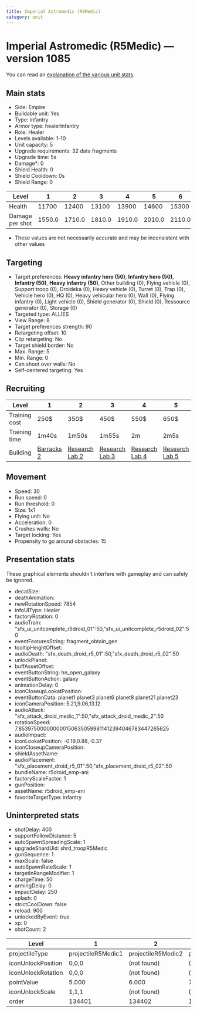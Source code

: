 ```yaml
---
title: Imperial Astromedic (R5Medic)
category: unit
---
```


# Imperial Astromedic (R5Medic) — version 1085

You can read an [explanation  of the various unit stats](unitexplained.md).

## Main stats

  * Side: Empire
  * Buildable unit: Yes
  * Type: infantry
  * Armor type: healerInfantry
  * Role: Healer
  * Levels available: 1-10
  * Unit capacity: 5
  * Upgrade requirements: 32 data fragments
  * Upgrade time: 5s
  * Damage*: 0
  * Shield Health: 0
  * Shield Cooldown: 0s
  * Shield Range: 0

|Level          |1     |2     |3     |4     |5     |6     |7     |8     |9     |10    |
|---------------|------|------|------|------|------|------|------|------|------|------|
|Health         |11700 |12400 |13100 |13900 |14600 |15300 |16000 |16800 |18100 |19500 |
|Damage per shot|1550.0|1710.0|1810.0|1910.0|2010.0|2110.0|2210.0|2310.0|2490.0|2690.0|

* These values are not necessarily accurate and may be inconsistent with other values

## Targeting

  * Target preferences: **Heavy infantry hero (50)**, **Infantry hero (50)**, **Infantry (50)**, **Heavy infantry (50)**, Other building (0), Flying vehicle (0), Support troop (0), Droideka (0), Heavy vehicle (0), Turret (0), Trap (0), Vehicle hero (0), HQ (0), Heavy vehicular hero (0), Wall (0), Flying infantry (0), Light vehicle (0), Shield generator (0), Shield (0), Ressource generator (0), Storage (0)
  * Targeted type: ALLIES
  * View Range: 8
  * Target preferences strength: 90
  * Retargeting offset: 10
  * Clip retargeting: No
  * Target shield border: No
  * Max. Range: 5
  * Min. Range: 0
  * Can shoot over walls: No
  * Self-centered targeting: Yes

## Recruiting

|Level        |1                                |2                                      |3                                      |4                                      |5                                      |6                                      |7                                      |8                                      |9                                      |10                                      |
|-------------|---------------------------------|---------------------------------------|---------------------------------------|---------------------------------------|---------------------------------------|---------------------------------------|---------------------------------------|---------------------------------------|---------------------------------------|----------------------------------------|
|Training cost|250$                             |350$                                   |450$                                   |550$                                   |650$                                   |750$                                   |850$                                   |1000$                                  |1050$                                  |1150$                                   |
|Training time|1m40s                            |1m50s                                  |1m55s                                  |2m                                     |2m5s                                   |2m10s                                  |2m15s                                  |2m20s                                  |2m25s                                  |2m30s                                   |
|Building     |[Barracks 2](empireBarracks.html)|[Research Lab 2](empireOffenseLab.html)|[Research Lab 3](empireOffenseLab.html)|[Research Lab 4](empireOffenseLab.html)|[Research Lab 5](empireOffenseLab.html)|[Research Lab 6](empireOffenseLab.html)|[Research Lab 7](empireOffenseLab.html)|[Research Lab 8](empireOffenseLab.html)|[Research Lab 9](empireOffenseLab.html)|[Research Lab 10](empireOffenseLab.html)|

## Movement

  * Speed: 30
  * Run speed: 0
  * Run threshold: 0
  * Size: 1x1
  * Flying unit: No
  * Acceleration: 0
  * Crushes walls: No
  * Target locking: Yes
  * Propensity to go around obstacles: 15

## Presentation stats

These graphical elements shouldn't interfere with gameplay and can safely be ignored.

  * decalSize: 
  * deathAnimation: 
  * newRotationSpeed: 7854
  * infoUIType: Healer
  * factoryRotation: 0
  * audioTrain: "sfx_ui_unitcomplete_r5droid_01":50,"sfx_ui_unitcomplete_r5droid_02":50
  * eventFeaturesString: fragment_obtain_gen
  * tooltipHeightOffset: 
  * audioDeath: "sfx_death_droid_r5_01":50,"sfx_death_droid_r5_02":50
  * unlockPlanet: 
  * buffAssetOffset: 
  * eventButtonString: hn_open_galaxy
  * eventButtonAction: galaxy
  * animationDelay: 0
  * iconCloseupLookatPosition: 
  * eventButtonData: planet1 planet3 planet6 planet8 planet21 planet23
  * iconCameraPosition: 5.21,9.06,13.12
  * audioAttack: "sfx_attack_droid_medic_1":50,"sfx_attack_droid_medic_2":50
  * rotationSpeed: 7.8539750000000001506350599811412394046783447265625
  * audioImpact: 
  * iconLookatPosition: -0.19,0.88,-0.37
  * iconCloseupCameraPosition: 
  * shieldAssetName: 
  * audioPlacement: "sfx_placement_droid_r5_01":50,"sfx_placement_droid_r5_02":50
  * bundleName: r5droid_emp-ani
  * factoryScaleFactor: 1
  * gunPosition: 
  * assetName: r5droid_emp-ani
  * favoriteTargetType: infantry

## Uninterpreted stats

  * shotDelay: 400
  * supportFollowDistance: 5
  * autoSpawnSpreadingScale: 1
  * upgradeShardUid: shrd_troopR5Medic
  * gunSequence: 1
  * maxScale: false
  * autoSpawnRateScale: 1
  * targetInRangeModifier: 1
  * chargeTime: 50
  * armingDelay: 0
  * impactDelay: 250
  * splash: 0
  * strictCoolDown: false
  * reload: 900
  * unlockedByEvent: true
  * xp: 0
  * shotCount: 2

|Level             |1                 |2                 |3                 |4                 |5                 |6                 |7                 |8                 |9                 |10                 |
|------------------|------------------|------------------|------------------|------------------|------------------|------------------|------------------|------------------|------------------|-------------------|
|projectileType    |projectileR5Medic1|projectileR5Medic2|projectileR5Medic3|projectileR5Medic4|projectileR5Medic5|projectileR5Medic6|projectileR5Medic7|projectileR5Medic8|projectileR5Medic9|projectileR5Medic10|
|iconUnlockPosition|0,0,0             |(not found)       |(not found)       |(not found)       |(not found)       |(not found)       |(not found)       |(not found)       |(not found)       |(not found)        |
|iconUnlockRotation|0,0,0             |(not found)       |(not found)       |(not found)       |(not found)       |(not found)       |(not found)       |(not found)       |(not found)       |(not found)        |
|pointValue        |5.000             |6.000             |7.000             |8.000             |9.000             |10.000            |11.000            |12.000            |13.000            |15.000             |
|iconUnlockScale   |1,1,1             |(not found)       |(not found)       |(not found)       |(not found)       |(not found)       |(not found)       |(not found)       |(not found)       |(not found)        |
|order             |134401            |134402            |134403            |134404            |134405            |134406            |134407            |134408            |134409            |134410             |

